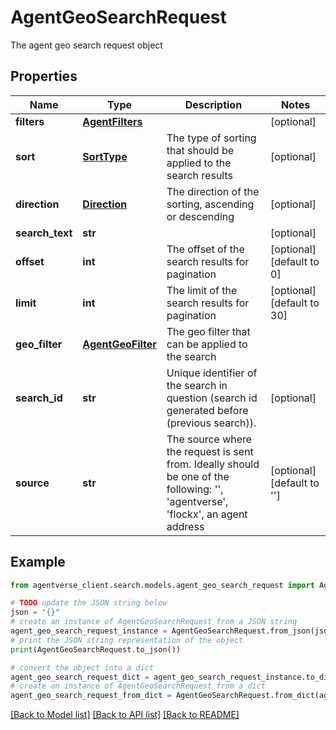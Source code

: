 # AgentGeoSearchRequest

The agent geo search request object

## Properties

Name | Type | Description | Notes
------------ | ------------- | ------------- | -------------
**filters** | [**AgentFilters**](AgentFilters.md) |  | [optional] 
**sort** | [**SortType**](SortType.md) | The type of sorting that should be applied to the search results | [optional] 
**direction** | [**Direction**](Direction.md) | The direction of the sorting, ascending or descending | [optional] 
**search_text** | **str** |  | [optional] 
**offset** | **int** | The offset of the search results for pagination | [optional] [default to 0]
**limit** | **int** | The limit of the search results for pagination | [optional] [default to 30]
**geo_filter** | [**AgentGeoFilter**](AgentGeoFilter.md) | The geo filter that can be applied to the search | 
**search_id** | **str** | Unique identifier of the search in question (search id generated before (previous search)). | [optional] 
**source** | **str** | The source where the request is sent from. Ideally should be one of the following: &#39;&#39;, &#39;agentverse&#39;, &#39;flockx&#39;, an agent address | [optional] [default to '']

## Example

```python
from agentverse_client.search.models.agent_geo_search_request import AgentGeoSearchRequest

# TODO update the JSON string below
json = "{}"
# create an instance of AgentGeoSearchRequest from a JSON string
agent_geo_search_request_instance = AgentGeoSearchRequest.from_json(json)
# print the JSON string representation of the object
print(AgentGeoSearchRequest.to_json())

# convert the object into a dict
agent_geo_search_request_dict = agent_geo_search_request_instance.to_dict()
# create an instance of AgentGeoSearchRequest from a dict
agent_geo_search_request_from_dict = AgentGeoSearchRequest.from_dict(agent_geo_search_request_dict)
```
[[Back to Model list]](../README.md#documentation-for-models) [[Back to API list]](../README.md#documentation-for-api-endpoints) [[Back to README]](../README.md)


